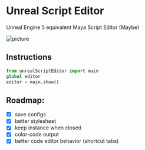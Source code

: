 # Unreal Script Editor

Unreal Engine 5 equivalent Maya Script Editor (Maybe)

![picture](https://i.imgur.com/KscixlU.png)


## Instructions

```python
from unrealScriptEditor import main
global editor
editor = main.show()
```


## Roadmap:

- [x] save configs
- [x] better stylesheet
- [x] keep instance when closed
- [x] color-code output
- [x] better code editor behavior (shortcut tabs)